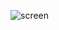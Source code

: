 ![screen](https://cdn.discordapp.com/attachments/484835345154834464/495780690168643586/unknown.png)
